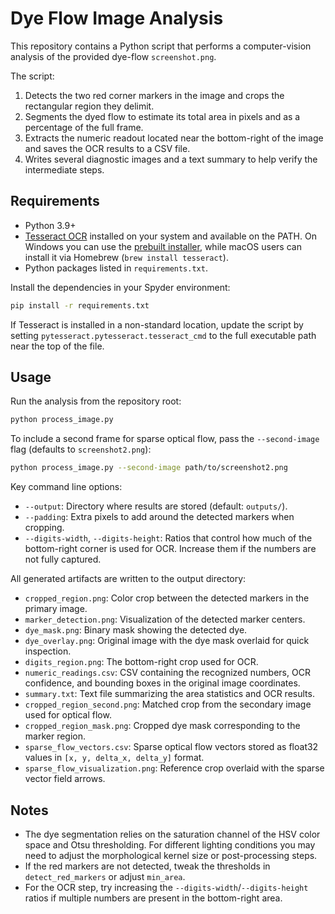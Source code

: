# Dye Flow Image Analysis

This repository contains a Python script that performs a computer-vision analysis of the provided dye-flow `screenshot.png`.

The script:

1. Detects the two red corner markers in the image and crops the rectangular region they delimit.
2. Segments the dyed flow to estimate its total area in pixels and as a percentage of the full frame.
3. Extracts the numeric readout located near the bottom-right of the image and saves the OCR results to a CSV file.
4. Writes several diagnostic images and a text summary to help verify the intermediate steps.

## Requirements

- Python 3.9+
- [Tesseract OCR](https://github.com/tesseract-ocr/tesseract) installed on your system and available on the PATH. On Windows you can use the [prebuilt installer](https://github.com/UB-Mannheim/tesseract/wiki), while macOS users can install it via Homebrew (`brew install tesseract`).
- Python packages listed in `requirements.txt`.

Install the dependencies in your Spyder environment:

```bash
pip install -r requirements.txt
```

If Tesseract is installed in a non-standard location, update the script by setting `pytesseract.pytesseract.tesseract_cmd` to the full executable path near the top of the file.

## Usage

Run the analysis from the repository root:

```bash
python process_image.py
```

To include a second frame for sparse optical flow, pass the `--second-image` flag (defaults to `screenshot2.png`):

```bash
python process_image.py --second-image path/to/screenshot2.png
```

Key command line options:

- `--output`: Directory where results are stored (default: `outputs/`).
- `--padding`: Extra pixels to add around the detected markers when cropping.
- `--digits-width`, `--digits-height`: Ratios that control how much of the bottom-right corner is used for OCR. Increase them if the numbers are not fully captured.

All generated artifacts are written to the output directory:

- `cropped_region.png`: Color crop between the detected markers in the primary image.
- `marker_detection.png`: Visualization of the detected marker centers.
- `dye_mask.png`: Binary mask showing the detected dye.
- `dye_overlay.png`: Original image with the dye mask overlaid for quick inspection.
- `digits_region.png`: The bottom-right crop used for OCR.
- `numeric_readings.csv`: CSV containing the recognized numbers, OCR confidence, and bounding boxes in the original image coordinates.
- `summary.txt`: Text file summarizing the area statistics and OCR results.
- `cropped_region_second.png`: Matched crop from the secondary image used for optical flow.
- `cropped_region_mask.png`: Cropped dye mask corresponding to the marker region.
- `sparse_flow_vectors.csv`: Sparse optical flow vectors stored as float32 values in `[x, y, delta_x, delta_y]` format.
- `sparse_flow_visualization.png`: Reference crop overlaid with the sparse vector field arrows.

## Notes

- The dye segmentation relies on the saturation channel of the HSV color space and Otsu thresholding. For different lighting conditions you may need to adjust the morphological kernel size or post-processing steps.
- If the red markers are not detected, tweak the thresholds in `detect_red_markers` or adjust `min_area`.
- For the OCR step, try increasing the `--digits-width`/`--digits-height` ratios if multiple numbers are present in the bottom-right area.
